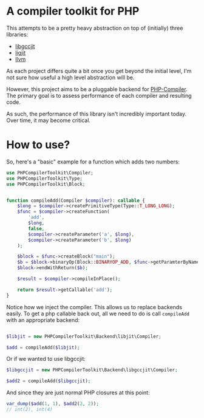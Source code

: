# A compiler toolkit for PHP

This attempts to be a pretty heavy abstraction on top of (initially) three libraries: 
 
 * [libgccjit](https://gcc.gnu.org/onlinedocs/gcc-7.2.0/jit/index.html)
 * [ligjit](https://www.gnu.org/software/libjit/)
 * [llvm](https://llvm.org/docs/)

As each project differs quite a bit once you get beyond the initial level, I'm not sure how useful a high level abstraction will be.

However, this project aims to be a pluggable backend for [PHP-Compiler](https://github.com/ircmaxell/php-compiler). The primary goal is to assess performance of each compiler and resulting code.

As such, the performance of this library isn't incredibly important today. Over time, it may become critical.

# How to use?

So, here's a "basic" example for a function which adds two numbers:

```php
use PHPCompilerToolkit\Compiler;
use PHPCompilerToolkit\Type;
use PHPCompilerToolkit\Block;


function compileAdd(Compiler $compiler): callable {
    $long = $compiler->createPrimitiveType(Type::T_LONG_LONG);
    $func = $compiler->createFunction(
        'add', 
        $long, 
        false, 
        $compiler->createParameter('a', $long),
        $compiler->createParameter('b', $long)
    );

    $block = $func->createBlock("main");
    $b = $block->binaryOp(Block::BINARYOP_ADD, $func->getParamterByName('a'), $func->getParameterByName('b'), $long);
    $block->endWithReturn($b);

    $result = $compiler->compileInPlace();

    return $result->getCallable('add');
}
```

Notice how we inject the compiler. This allows us to replace backends easily. To get a php callable back out, all we need to do is call `compileAdd` with an appropriate backend:

```php

$libjit = new PHPCompilerToolkit\Backend\libjit\Compiler;

$add = compileAdd($libjit);
```

Or if we wanted to use libgccjit:

```php
$libgccjit = new PHPCompilerToolkit\Backend\libgccjit\Compiler;

$add2 = compileAdd($libgccjit);
```

And since they are just normal PHP closures at this point:

```php
var_dump($add(1, 1), $add2(2, 2));
// int(2), int(4)
```